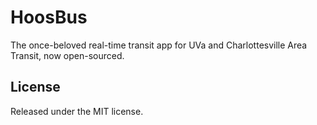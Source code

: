 # HoosBus

The once-beloved real-time transit app for UVa and Charlottesville Area Transit, now open-sourced.

## License
Released under the MIT license.
